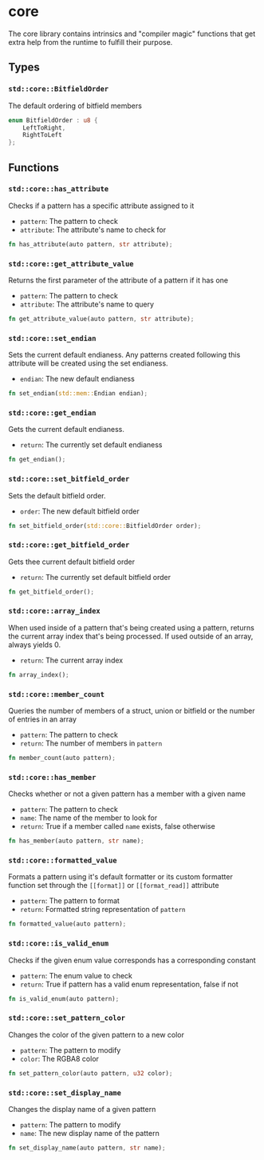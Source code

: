 # core
The core library contains intrinsics and "compiler magic" functions that
get extra help from the runtime to fulfill their purpose.


## Types

### `std::core::BitfieldOrder`

The default ordering of bitfield members

```rust
enum BitfieldOrder : u8 {
    LeftToRight,
    RightToLeft
};
```


## Functions

### `std::core::has_attribute`

Checks if a pattern has a specific attribute assigned to it
- `pattern`: The pattern to check
- `attribute`: The attribute's name to check for


```rust
fn has_attribute(auto pattern, str attribute);
```

### `std::core::get_attribute_value`

Returns the first parameter of the attribute of a pattern if it has one
- `pattern`: The pattern to check
- `attribute`: The attribute's name to query


```rust
fn get_attribute_value(auto pattern, str attribute);
```

### `std::core::set_endian`

Sets the current default endianess.
Any patterns created following this attribute will be created using the set endianess.
- `endian`: The new default endianess


```rust
fn set_endian(std::mem::Endian endian);
```

### `std::core::get_endian`

Gets the current default endianess.
- `return`: The currently set default endianess


```rust
fn get_endian();
```

### `std::core::set_bitfield_order`

Sets the default bitfield order.
- `order`: The new default bitfield order


```rust
fn set_bitfield_order(std::core::BitfieldOrder order);
```

### `std::core::get_bitfield_order`

Gets thee current default bitfield order
- `return`: The currently set default bitfield order


```rust
fn get_bitfield_order();
```

### `std::core::array_index`

When used inside of a pattern that's being created using a pattern,
returns the current array index that's being processed.
If used outside of an array, always yields 0.
- `return`: The current array index


```rust
fn array_index();
```

### `std::core::member_count`

Queries the number of members of a struct, union or bitfield or the number of entries in an array
- `pattern`: The pattern to check
- `return`: The number of members in `pattern`


```rust
fn member_count(auto pattern);
```

### `std::core::has_member`

Checks whether or not a given pattern has a member with a given name
- `pattern`: The pattern to check
- `name`: The name of the member to look for
- `return`: True if a member called `name` exists, false otherwise


```rust
fn has_member(auto pattern, str name);
```

### `std::core::formatted_value`

Formats a pattern using it's default formatter or its custom formatter function set through
the `[[format]]` or `[[format_read]]` attribute
- `pattern`: The pattern to format
- `return`: Formatted string representation of `pattern`


```rust
fn formatted_value(auto pattern);
```

### `std::core::is_valid_enum`

Checks if the given enum value corresponds has a corresponding constant
- `pattern`: The enum value to check
- `return`: True if pattern has a valid enum representation, false if not


```rust
fn is_valid_enum(auto pattern);
```

### `std::core::set_pattern_color`

Changes the color of the given pattern to a new color
- `pattern`: The pattern to modify
- `color`: The RGBA8 color


```rust
fn set_pattern_color(auto pattern, u32 color);
```

### `std::core::set_display_name`

Changes the display name of a given pattern
- `pattern`: The pattern to modify
- `name`: The new display name of the pattern


```rust
fn set_display_name(auto pattern, str name);
```

